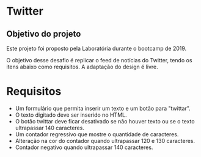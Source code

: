# Twitter
## Objetivo do projeto
Este projeto foi proposto pela Laboratória durante o bootcamp de 2019.

O objetivo desse desafio é replicar o feed de notícias do Twitter, tendo os itens abaixo como requisitos.
A adaptação do design é livre.

# Requisitos

- Um formulário que permita inserir um texto e um botão para "twittar".
- O texto digitado deve ser inserido no HTML.
- O botão twittar deve ficar desativado se não houver texto ou se o texto ultrapassar 140 caracteres.
- Um contador regressivo que mostre o quantidade de caracteres.
- Alteração na cor do contador quando ultrapassar 120 e 130 caracteres.
- Contador negativo quando ultrapassar 140 caracteres.
